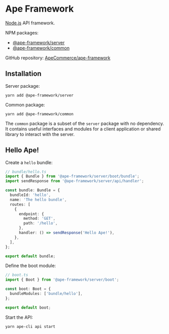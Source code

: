 # Ape Framework

[Node.js](https://nodejs.org) API framework.

NPM packages:

- [@ape-framework/server](https://www.npmjs.com/package/@ape-framework/server)
- [@ape-framework/common](https://www.npmjs.com/package/@ape-framework/common)

GitHub repository: [ApeCommerce/ape-framework](https://github.com/ApeCommerce/ape-framework)

## Installation

Server package:

```
yarn add @ape-framework/server
```

Common package:

```
yarn add @ape-framework/common
```

The `common` package is a subset of the `server` package with no dependency. It contains useful interfaces and modules for a client application or shared library to interact with the server.

## Hello Ape!

Create a `hello` bundle:

```ts
// bundle/hello.ts
import { Bundle } from '@ape-framework/server/boot/bundle';
import sendResponse from '@ape-framework/server/api/handler';

const bundle: Bundle = {
  bundleId: 'hello',
  name: 'The hello bundle',
  routes: [
    {
      endpoint: {
        method: 'GET',
        path: '/hello',
      },
      handler: () => sendResponse('Hello Ape!'),
    },
  ],
};

export default bundle;
```

Define the boot module:

```ts
// boot.ts
import { Boot } from '@ape-framework/server/boot';

const boot: Boot = {
  bundleModules: ['bundle/hello'],
};

export default boot;
```

Start the API:

```
yarn ape-cli api start
```
